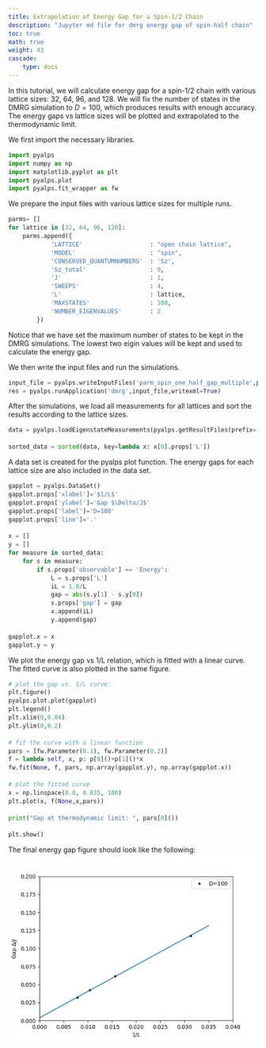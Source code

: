 ```yaml
---
title: Extrapolation of Energy Gap for a Spin-1/2 Chain
description: "Jupyter md file for dmrg energy gap of spin-half chain"
toc: true
math: true
weight: 43
cascade:
    type: docs
---
```


In this tutorial, we will calculate energy gap for a spin-1/2 chain with various lattice sizes: 32, 64, 96, and 128. We will fix the number of states in the DMRG simulation to $D=100$, which produces results with enough accuracy. The energy gaps vs lattice sizes will be plotted and extrapolated to the thermodynamic limit. 

We first import the necessary libraries.


```python
import pyalps
import numpy as np
import matplotlib.pyplot as plt
import pyalps.plot
import pyalps.fit_wrapper as fw
```

We prepare the input files with various lattice sizes for multiple runs.


```python
parms= []
for lattice in [32, 64, 96, 128]:
    parms.append({
            'LATTICE'                   : "open chain lattice",
            'MODEL'                     : "spin",
            'CONSERVED_QUANTUMNUMBERS'  : 'Sz',
            'Sz_total'                  : 0,
            'J'                         : 1,
            'SWEEPS'                    : 4,
            'L'                         : lattice,
            'MAXSTATES'                 : 100,
            'NUMBER_EIGENVALUES'        : 2
        })
```

Notice that we have set the maximum number of states to be kept in the DMRG simulations. The lowest two eigin values will be kept and used to calculate the energy gap. 

We then write the input files and run the simulations.


```python
input_file = pyalps.writeInputFiles('parm_spin_one_half_gap_multiple',parms)
res = pyalps.runApplication('dmrg',input_file,writexml=True)
```

After the simulations, we load all measurements for all lattices and sort the results according to the lattice sizes.


```python
data = pyalps.loadEigenstateMeasurements(pyalps.getResultFiles(prefix='parm_spin_one_half_gap_multiple'))

sorted_data = sorted(data, key=lambda x: x[0].props['L'])
```

A data set is created for the pyalps plot function. The energy gaps for each lattice size are also included in the data set.


```python
gapplot = pyalps.DataSet()
gapplot.props['xlabel']='$1/L$'
gapplot.props['ylabel']='Gap $\Delta/J$'
gapplot.props['label']='D=100'
gapplot.props['line']='.'

x = []
y = []
for measure in sorted_data:
    for s in measure:
        if s.props['observable'] == 'Energy':
            L = s.props['L']
            iL = 1.0/L
            gap = abs(s.y[1] - s.y[0])
            s.props['gap'] = gap
            x.append(iL)
            y.append(gap)

gapplot.x = x
gapplot.y = y
```

We plot the energy gap vs 1/L relation, which is fitted with a linear curve. The fitted curve is also plotted in the same figure.


```python
# plot the gap vs. 1/L curve:
plt.figure()
pyalps.plot.plot(gapplot)
plt.legend()
plt.xlim(0,0.04)
plt.ylim(0,0.2)

# fit the curve with a linear function
pars = [fw.Parameter(0.1), fw.Parameter(0.2)]
f = lambda self, x, p: p[0]()+p[1]()*x
fw.fit(None, f, pars, np.array(gapplot.y), np.array(gapplot.x))

# plot the fitted curve
x = np.linspace(0.0, 0.035, 100)
plt.plot(x, f(None,x,pars))

print("Gap at thermodynamic limit: ", pars[0]())

plt.show()
```

The final energy gap figure should look like the following:
![Energy Gap of a Spin-1/2 Chain](figs/extrapolationGapSHalf.png)

